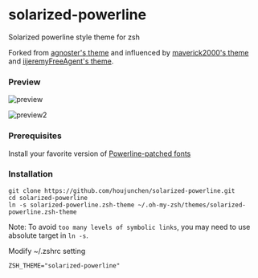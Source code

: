 # solarized-powerline
Solarized powerline style theme for zsh

Forked from [agnoster's theme](https://gist.github.com/3712874) and influenced by [maverick2000's theme](https://github.com/maverick2000/zsh2000) and [iijeremyFreeAgent's theme](https://github.com/jeremyFreeAgent/oh-my-zsh-powerline-theme).

### Preview
![preview](https://raw.github.com/houjunchen/solarized-powerline/master/preview.png)

![preview2](https://raw.github.com/houjunchen/solarized-powerline/master/preview2.png)

### Prerequisites

Install your favorite version of
[Powerline-patched fonts](https://github.com/powerline/fonts)

### Installation

```
git clone https://github.com/houjunchen/solarized-powerline.git
cd solarized-powerline
ln -s solarized-powerline.zsh-theme ~/.oh-my-zsh/themes/solarized-powerline.zsh-theme
```
Note: To avoid `too many levels of symbolic links`, you may need to use absolute target in `ln -s`.

Modify ~/.zshrc setting

```
ZSH_THEME="solarized-powerline"
```
